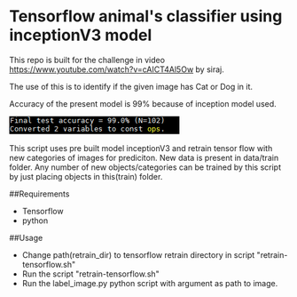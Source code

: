 # Tensorflow animal's classifier using inceptionV3 model

This repo is built for the challenge in video https://www.youtube.com/watch?v=cAICT4Al5Ow by siraj.

The use of this is to identify if the given image has Cat or Dog in it. 

Accuracy of the present model is 99% because of inception model used.

![Alt text](/screenshots/accuracy.PNG?raw=true "Optional Title")


This script uses pre built model inceptionV3 and retrain tensor flow with new categories of images for prediciton.
New data is present in data/train folder. Any number of new objects/categories can be trained by this script by just placing objects in this(train) folder.


##Requirements
- Tensorflow
- python

##Usage
- Change path(retrain_dir) to tensorflow retrain directory in script "retrain-tensorflow.sh"
- Run the script "retrain-tensorflow.sh"
- Run the label_image.py python script with argument as path to image. 
